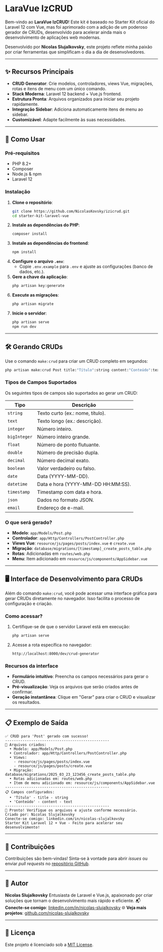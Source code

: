 # LaraVue IzCRUD

Bem-vindo ao **LaraVue IzCRUD**! Este kit é baseado no Starter Kit oficial do Laravel 12 com Vue, mas foi aprimorado com a adição de um poderoso gerador de CRUDs, desenvolvido para acelerar ainda mais o desenvolvimento de aplicações web modernas.

Desenvolvido por **Nicolas Slujalkovsky**, este projeto reflete minha paixão por criar ferramentas que simplificam o dia a dia de desenvolvedores.

---

## ✨ Recursos Principais

- **CRUD Generator**: Crie modelos, controladores, views Vue, migrações, rotas e itens de menu com um único comando.
- **Stack Moderna**: Laravel 12 backend + Vue.js frontend.
- **Estrutura Pronta**: Arquivos organizados para iniciar seu projeto rapidamente.
- **Integração Sidebar**: Adiciona automaticamente itens de menu ao sidebar.
- **Customizável**: Adapte facilmente às suas necessidades.

---

## 🚀 Como Usar

### Pré-requisitos
- PHP 8.2+
- Composer
- Node.js & npm
- Laravel 12

### Instalação
1. **Clone o repositório**:
   ```bash
   git clone https://github.com/NicolasKovsky/izicrud.git
   cd starter-kit-laravel-vue
   ```
2. **Instale as dependências do PHP**:
   ```bash
   composer install
   ```
3. **Instale as dependências do frontend**:
   ```bash
   npm install
   ```
4. **Configure o arquivo `.env`**:
   - Copie `.env.example` para `.env` e ajuste as configurações (banco de dados, etc.).
5. **Gere a chave da aplicação**:
   ```bash
   php artisan key:generate
   ```
6. **Execute as migrações**:
   ```bash
   php artisan migrate
   ```
7. **Inicie o servidor**:
   ```bash
   php artisan serve
   npm run dev
   ```

---

## 🛠️ Gerando CRUDs

Use o comando `make:crud` para criar um CRUD completo em segundos:

```bash
php artisan make:crud Post title:"Título":string content:"Conteúdo":text
```

### Tipos de Campos Suportados

Os seguintes tipos de campos são suportados ao gerar um CRUD:

| **Tipo**       | **Descrição**                          |
|-----------------|----------------------------------------|
| `string`        | Texto curto (ex.: nome, título).       |
| `text`          | Texto longo (ex.: descrição).         |
| `integer`       | Número inteiro.                      |
| `bigInteger`    | Número inteiro grande.               |
| `float`         | Número de ponto flutuante.           |
| `double`        | Número de precisão dupla.            |
| `decimal`       | Número decimal exato.                |
| `boolean`       | Valor verdadeiro ou falso.           |
| `date`          | Data (YYYY-MM-DD).                   |
| `datetime`      | Data e hora (YYYY-MM-DD HH:MM:SS).   |
| `timestamp`     | Timestamp com data e hora.           |
| `json`          | Dados no formato JSON.               |
| `email`         | Endereço de e-mail.                  |

### O que será gerado?
- **Modelo**: `app/Models/Post.php`
- **Controlador**: `app/Http/Controllers/PostController.php`
- **Views Vue**: `resource/js/pages/posts/index.vue` e `create.vue`
- **Migração**: `database/migrations/[timestamp]_create_posts_table.php`
- **Rotas**: Adicionadas em `routes/web.php`
- **Menu**: Item adicionado em `resource/js/components/AppSidebar.vue`

---

## 🖥️ Interface de Desenvolvimento para CRUDs

Além do comando `make:crud`, você pode acessar uma interface gráfica para gerar CRUDs diretamente no navegador. Isso facilita o processo de configuração e criação.

### Como acessar?
1. Certifique-se de que o servidor Laravel está em execução:
   ```bash
   php artisan serve
   ```
2. Acesse a rota específica no navegador:
   ```
   http://localhost:8000/dev/crud-generator
   ```

### Recursos da interface
- **Formulário intuitivo**: Preencha os campos necessários para gerar o CRUD.
- **Pré-visualização**: Veja os arquivos que serão criados antes de confirmar.
- **Geração instantânea**: Clique em "Gerar" para criar o CRUD e visualizar os resultados.

---

## 📋 Exemplo de Saída

```
✅ CRUD para 'Post' gerado com sucesso!
------------------------------------------------
📄 Arquivos criados:
  • Modelo: app/Models/Post.php
  • Controlador: app/Http/Controllers/PostController.php
  • Views:
    - resource/js/pages/posts/index.vue
    - resource/js/pages/posts/create.vue
  • Migração: database/migrations/2025_03_23_123456_create_posts_table.php
  • Rotas adicionadas em: routes/web.php
  • Item de menu adicionado em: resource/js/components/AppSidebar.vue
------------------------------------------------
📋 Campos configurados:
  • 'Título' - title - string
  • 'Conteúdo' - content - text
------------------------------------------------
🎉 Pronto! Verifique os arquivos e ajuste conforme necessário.
Criado por: Nicolas Slujalkovsky
Conecte-se comigo: linkedin.com/in/nicolas-slujalkovsky
Starter Kit Laravel 12 + Vue - Feito para acelerar seu desenvolvimento!
```

---

## 🤝 Contribuições

Contribuições são bem-vindas! Sinta-se à vontade para abrir *issues* ou enviar *pull requests* no [repositório GitHub](https://github.com/nicolas-slujalkovsky/laravue-izcrud).

---

## 👤 Autor

**Nicolas Slujalkovsky**
Entusiasta de Laravel e Vue.js, apaixonado por criar soluções que tornam o desenvolvimento mais rápido e eficiente.
📬 **Conecte-se comigo**: [linkedin.com/in/nicolas-slujalkovsky](https://linkedin.com/in/nicolas-slujalkovsky)
🌐 **Veja mais projetos**: [github.com/nicolas-slujalkovsky](https://github.com/nicolas-slujalkovsky)

---

## 📜 Licença

Este projeto é licenciado sob a [MIT License](LICENSE).

